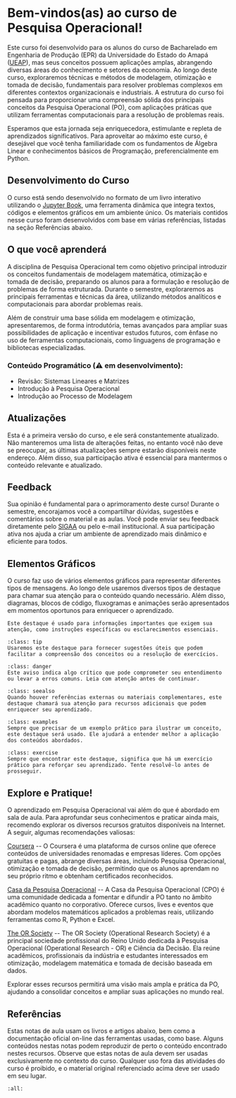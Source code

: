 # Bem-vindos(as) ao curso de Pesquisa Operacional!

Este curso foi desenvolvido para os alunos do curso de Bacharelado em Engenharia de Produção (EPR) da Universidade do Estado do Amapá ([UEAP](http://www.ueap.edu.br)), mas seus conceitos possuem aplicações amplas, abrangendo diversas áreas do conhecimento e setores da economia. Ao longo deste curso, exploraremos técnicas e métodos de modelagem, otimização e tomada de decisão, fundamentais para resolver problemas complexos em diferentes contextos organizacionais e industriais. A estrutura do curso foi pensada para proporcionar uma compreensão sólida dos principais conceitos da Pesquisa Operacional (PO), com aplicações práticas que utilizam ferramentas computacionais para a resolução de problemas reais.

Esperamos que esta jornada seja enriquecedora, estimulante e repleta de aprendizados significativos. Para aproveitar ao máximo este curso, é desejável que você tenha familiaridade com os fundamentos de Álgebra Linear e conhecimentos básicos de Programação, preferencialmente em Python.

## Desenvolvimento do Curso

O curso está sendo desenvolvido no formato de um livro interativo utilizando o [Jupyter Book](https://jupyterbook.org/en/stable/intro.html), uma ferramenta dinâmica que integra textos, códigos e elementos gráficos em um ambiente único. Os materiais contidos nesse curso foram desenvolvidos com base em várias referências, listadas na seção Referências abaixo.

## O que você aprenderá

A disciplina de Pesquisa Operacional tem como objetivo principal introduzir os conceitos fundamentais de modelagem matemática, otimização e tomada de decisão, preparando os alunos para a formulação e resolução de problemas de forma estruturada. Durante o semestre, exploraremos as principais ferramentas e técnicas da área, utilizando métodos analíticos e computacionais para abordar problemas reais.

Além de construir uma base sólida em modelagem e otimização, apresentaremos, de forma introdutória, temas avançados para ampliar suas possibilidades de aplicação e incentivar estudos futuros, com ênfase no uso de ferramentas computacionais, como linguagens de programação e bibliotecas especializadas.

### Conteúdo Programático (⚠️ em desenvolvimento):

- Revisão: Sistemas Lineares e Matrizes
- Introdução à Pesquisa Operacional 
- Introdução ao Processo de Modelagem

## Atualizações

Esta é a primeira versão do curso, e ele será constantemente atualizado. Não manteremos uma lista de alterações feitas, no entanto você não deve se preocupar, as últimas atualizações sempre estarão disponíveis neste endereço. Além disso, sua participação ativa é essencial para mantermos o conteúdo relevante e atualizado.

## Feedback

Sua opinião é fundamental para o aprimoramento deste curso! Durante o semestre, encorajamos você a compartilhar dúvidas, sugestões e comentários sobre o material e as aulas. Você pode enviar seu feedback diretamente pelo [SIGAA](https://sigaa.ueap.edu.br/sigaa/verTelaLogin.do) ou pelo e-mail institucional. A sua participação ativa nos ajuda a criar um ambiente de aprendizado mais dinâmico e eficiente para todos.


## Elementos Gráficos

O curso faz uso de vários elementos gráficos para representar diferentes tipos de mensagens. Ao longo dele usaremos diversos tipos de destaque para chamar sua atenção para o conteúdo quando necessário. Além disso, diagramas, blocos de código, fluxogramas e animações serão apresentados em momentos oportunos para enriquecer o aprendizado.


```{admonition} Nota!
Este destaque é usado para informações importantes que exigem sua atenção, como instruções específicas ou esclarecimentos essenciais.
```

```{admonition} Dica!
:class: tip
Usaremos este destaque para fornecer sugestões úteis que podem facilitar a compreensão dos conceitos ou a resolução de exercícios.
```

```{admonition} Atenção!
:class: danger
Este aviso indica algo crítico que pode comprometer seu entendimento ou levar a erros comuns. Leia com atenção antes de continuar.
```

```{admonition} Veja também!
:class: seealso
Quando houver referências externas ou materiais complementares, este destaque chamará sua atenção para recursos adicionais que podem enriquecer seu aprendizado.
```

```{admonition} Exemplos!
:class: examples
Sempre que precisar de um exemplo prático para ilustrar um conceito, este destaque será usado. Ele ajudará a entender melhor a aplicação dos conteúdos abordados.
```

```{admonition} Exercicío!
:class: exercise
Sempre que encontrar este destaque, significa que há um exercício prático para reforçar seu aprendizado. Tente resolvê-lo antes de prosseguir.
```

## Explore e Pratique!

O aprendizado em Pesquisa Operacional vai além do que é abordado em sala de aula. Para aprofundar seus conhecimentos e praticar ainda mais, recomendo explorar os diversos recursos gratuitos disponíveis na Internet.  A seguir, algumas recomendações valiosas:

[Coursera](https://www.coursera.org) -- O Coursera é uma plataforma de cursos online que oferece conteúdos de universidades renomadas e empresas líderes. Com opções gratuitas e pagas, abrange diversas áreas, incluindo Pesquisa Operacional, otimização e tomada de decisão, permitindo que os alunos aprendam no seu próprio ritmo e obtenham certificados reconhecidos.

[Casa da Pesquisa Operacional](https://www.youtube.com/@CasadaPesquisaOperacional) -- A Casa da Pesquisa Operacional (CPO) é uma comunidade dedicada a fomentar e difundir a PO tanto no âmbito acadêmico quanto no corporativo. Oferece cursos, lives e eventos que abordam modelos matemáticos aplicados a problemas reais, utilizando ferramentas como R, Python e Excel.  

[The OR Society](https://www.youtube.com/@Theorsocietypage) -- The OR Society (Operational Research Society) é a principal sociedade profissional do Reino Unido dedicada à Pesquisa Operacional (Operational Research - OR) e Ciência da Decisão. Ela reúne acadêmicos, profissionais da indústria e estudantes interessados em otimização, modelagem matemática e tomada de decisão baseada em dados.

Explorar esses recursos permitirá uma visão mais ampla e prática da PO, ajudando a consolidar conceitos e ampliar suas aplicações no mundo real.

## Referências

Estas notas de aula usam os livros e artigos abaixo, bem como a documentação oficial on-line das ferramentas usadas, como base. Alguns conteúdos nestas notas podem reproduzir de perto o conteúdo encontrado nestes recursos. Observe que estas notas de aula devem ser usadas exclusivamente no contexto do curso. Qualquer uso fora das atividades do curso é proibido, e o material original referenciado acima deve ser usado em seu lugar. 

```{bibliography}
:all:
```







